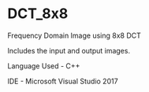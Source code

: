 # DCT_8x8
Frequency Domain Image using 8x8 DCT


Includes the input and output images.

Language Used - C++

IDE - Microsoft Visual Studio 2017
